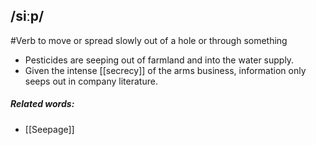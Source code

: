 ## /siːp/ 
#Verb 
to move or spread slowly out of a hole or through something

- Pesticides are seeping out of farmland and into the water supply.
- Given the intense [[secrecy]] of the arms business, information only seeps out in company literature.

##### Related words:
- [[Seepage]]